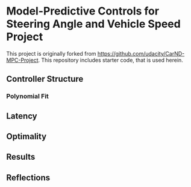 # Model-Predictive Controls for Steering Angle and Vehicle Speed Project

This project is originally forked from https://github.com/udacity/CarND-MPC-Project. This repository includes starter code, that is used herein.

## Controller Structure

### Polynomial Fit

## Latency

## Optimality

## Results

## Reflections
